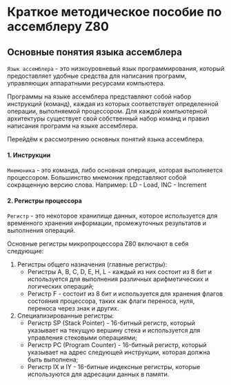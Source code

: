 # Краткое методическое пособие по ассемблеру Z80

## Основные понятия языка ассемблера

`Язык ассемблера` - это низкоуровневый язык программирования, который предоставляет удобные средства для написания программ, управляющих аппаратными ресурсами компьютера.

Программы на языке ассемблера представляют собой набор инструкций (команд), каждая из которых соответствует определенной операции, выполняемой процессором. Для каждой компьютерной архитектуры существует свой собственный набор команд и правил написания программ на языке ассемблера.

Перейдём к рассмотрению основных понятий языка ассемблера.

#### 1. Инструкции

`Мнемоника` - это команда, либо основная операция, которая выполняется процессором. Большинство мнемоник представляют собой сокращенную версию слова. Например: LD - Load, INC - Increment

#### 2. Регистры процессора

`Регистр` - это некоторое хранилище данных, которое используется для временного хранения информации, промежуточных результатов и выполнения операций.

Основные регистры микропроцессора Z80 включают в себя следующие:
1. Регистры общего назначения (главные регистры):
   - Регистры A, B, C, D, E, H, L - каждый из них состоит из 8 бит и используется для выполнения различных арифметических и логических операций;
   - Регистр F - состоит из 8 бит и используется для хранения флагов состояния процессора, таких как флаги переноса, нуля, переноса через знак и других.
2. Специализированные регистры:
   - Регистр SP (Stack Pointer) - 16-битный регистр, который указывает на текущую вершину стека и используется для управления стековыми операциями;
   - Регистр PC (Program Counter) - 16-битный регистр, который указывает на адрес следующей инструкции, которая должна быть выполнена;
   - Регистр IX и IY - 16-битные индексные регистры, которые используются для адресации данных в памяти.
